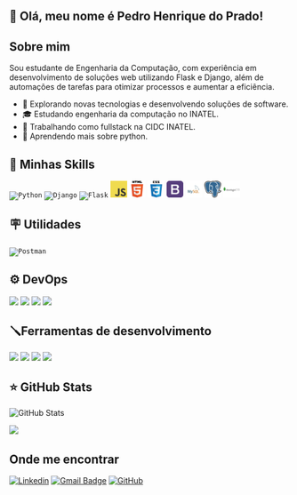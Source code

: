 ## 👾 Olá, meu nome é Pedro Henrique do Prado!


## Sobre mim

Sou estudante de Engenharia da Computação, com experiência em desenvolvimento de soluções web utilizando Flask e Django, além de automações de tarefas para otimizar processos e aumentar a eficiência.

- 🤔 Explorando novas tecnologias e desenvolvendo soluções de software.
- 🎓 Estudando engenharia da computação no INATEL.
- 💼 Trabalhando como fullstack na CIDC INATEL.
- 🌱 Aprendendo mais sobre python.



## 🚀 Minhas Skills

  <code><img height="30" src="https://cdn.iconscout.com/icon/free/png-512/python-2-226051.png" alt="Python"/></code>
  <code><img height="30" src="https://juststickers.in/wp-content/uploads/2016/05/django-badge.png" alt="Django"/></code>
  <code><img height="30" src="https://static-00.iconduck.com/assets.00/flask-icon-1594x2048-84mjydzf.png" alt="Flask"/></code>
  <code><img height="30" src="https://raw.githubusercontent.com/github/explore/80688e429a7d4ef2fca1e82350fe8e3517d3494d/topics/javascript/javascript.png" alt="Javascript"/></code>
  <code><img height="30" src="https://raw.githubusercontent.com/github/explore/80688e429a7d4ef2fca1e82350fe8e3517d3494d/topics/html/html.png" alt="HTML5"/></code>
  <code><img height="30" src="https://raw.githubusercontent.com/github/explore/80688e429a7d4ef2fca1e82350fe8e3517d3494d/topics/css/css.png" alt="CSS"/></code>
  <code><img height="30" src="https://raw.githubusercontent.com/github/explore/80688e429a7d4ef2fca1e82350fe8e3517d3494d/topics/bootstrap/bootstrap.png" alt="Bootstrap"/></code>
  <code><img height="30" src="https://raw.githubusercontent.com/github/explore/80688e429a7d4ef2fca1e82350fe8e3517d3494d/topics/mysql/mysql.png" alt="MySQL"/></code>
  <code><img height="30" src="https://raw.githubusercontent.com/github/explore/80688e429a7d4ef2fca1e82350fe8e3517d3494d/topics/postgresql/postgresql.png" alt="PostegreSQL"/></code>
  <code><img height="30" src="https://raw.githubusercontent.com/github/explore/80688e429a7d4ef2fca1e82350fe8e3517d3494d/topics/mongodb/mongodb.png" alt="MongoDB"/></code>



## 🪧 Utilidades

<code><img height="30" src="https://img.shields.io/badge/-Postman-333333?style=flat&logo=postman" alt="Postman"/></code>

## ⚙️ DevOps
<code><img height="30" src="https://img.shields.io/badge/-Git-333333?style=flat&logo=git"/></code>
<code><img height="30" src="https://img.shields.io/badge/-GitHub-333333?style=flat&logo=github"/></code>
<code><img height="30" src="https://img.shields.io/badge/-Docker-333333?style=flat&logo=docker"/></code>
<code><img height="30" src="https://img.shields.io/badge/-GitLab-333333?style=flat&logo=gitlab"/></code>




## 🪛Ferramentas de desenvolvimento

<code><img height="30" src="https://img.shields.io/badge/-Visual%20Studio%20Code-333333?style=flat&logo=visual-studio-code&logoColor=007ACC"/></code>
<code><img height="30" src="https://img.shields.io/badge/-PyCharm-333333?style=flat&logo=PyCharm&logoColor=white"/></code>
<code><img height="30" src="https://img.shields.io/badge/-Notion-333333?style=flat&logo=notion&logoColor=white"/></code>
<code><img height="30" src="https://img.shields.io/badge/-Figma-333333?style=flat&logo=figma&logoColor=007ACC"/></code>

## ⭐ GitHub Stats

![GitHub Stats](https://github-readme-stats.vercel.app/api?username=Pedro-Prado-Dev&show_icons=true)



![](https://komarev.com/ghpvc/?username=Pedro-Prado-Dev&color=006bed)


## Onde me encontrar

[![Linkedin](https://img.shields.io/badge/-Pedro_Prado-blue?style=flat-square&logo=Linkedin&logoColor=white&link=https://www.linkedin.com/in/pedro-henrique-do-prado-paiva-81944921a/)]([LINK-DO-SEU-LINKEDIN](https://www.linkedin.com/in/pedro-henrique-do-prado-paiva-81944921a/))
[![Gmail Badge](https://img.shields.io/badge/-pedroppaiva1@hotmail.com-006bed?style=flat-square&logo=Gmail&logoColor=white&link=mailto:pedroppaiva1@hotmail.com)](mailto:pedroppaiva1@hotmail.com)
[![GitHub](https://img.shields.io/github/followers/iuricode?label=follow&style=social)](https://github.com/Pedro-Prado-Dev)
